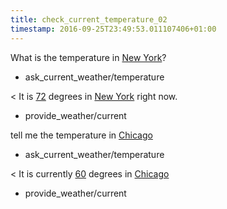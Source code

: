```yaml
---
title: check_current_temperature_02
timestamp: 2016-09-25T23:49:53.011107406+01:00
---
```


What is the temperature in [New York](city)?
* ask_current_weather/temperature

< It is [72](temperature) degrees in [New York](city) right now.
* provide_weather/current

tell me the temperature in [Chicago](city)
* ask_current_weather/temperature

< It is currently [60](temperature) degrees in [Chicago](city)
* provide_weather/current
